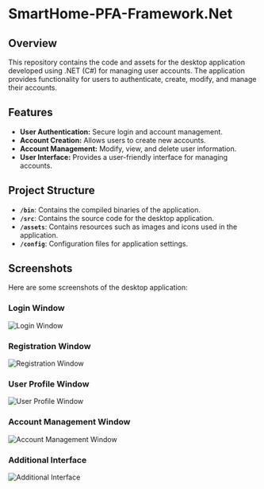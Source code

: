 # SmartHome-PFA-Framework.Net

## Overview

This repository contains the code and assets for the desktop application developed using .NET (C#) for managing user accounts. The application provides functionality for users to authenticate, create, modify, and manage their accounts.

## Features

- **User Authentication:** Secure login and account management.
- **Account Creation:** Allows users to create new accounts.
- **Account Management:** Modify, view, and delete user information.
- **User Interface:** Provides a user-friendly interface for managing accounts.

## Project Structure

- **`/bin`**: Contains the compiled binaries of the application.
- **`/src`**: Contains the source code for the desktop application.
- **`/assets`**: Contains resources such as images and icons used in the application.
- **`/config`**: Configuration files for application settings.

## Screenshots

Here are some screenshots of the desktop application:

### Login Window
![Login Window](./Screenshots/S%20Capture%20d’écran%202022-05-06%20204445.png)

### Registration Window
![Registration Window](./Screenshots/S%20Capture%20d’écran%202022-05-06%20204555.png)

### User Profile Window
![User Profile Window](./Screenshots/S%20Capture%20d’écran%202022-05-06%20204745.png)

### Account Management Window
![Account Management Window](./Screenshots/S%20Capture%20d’écran%202022-05-06%20210332.png)

### Additional Interface
![Additional Interface](./Screenshots/S%20Capture%20d’écran%202022-05-06%20210384.png)

